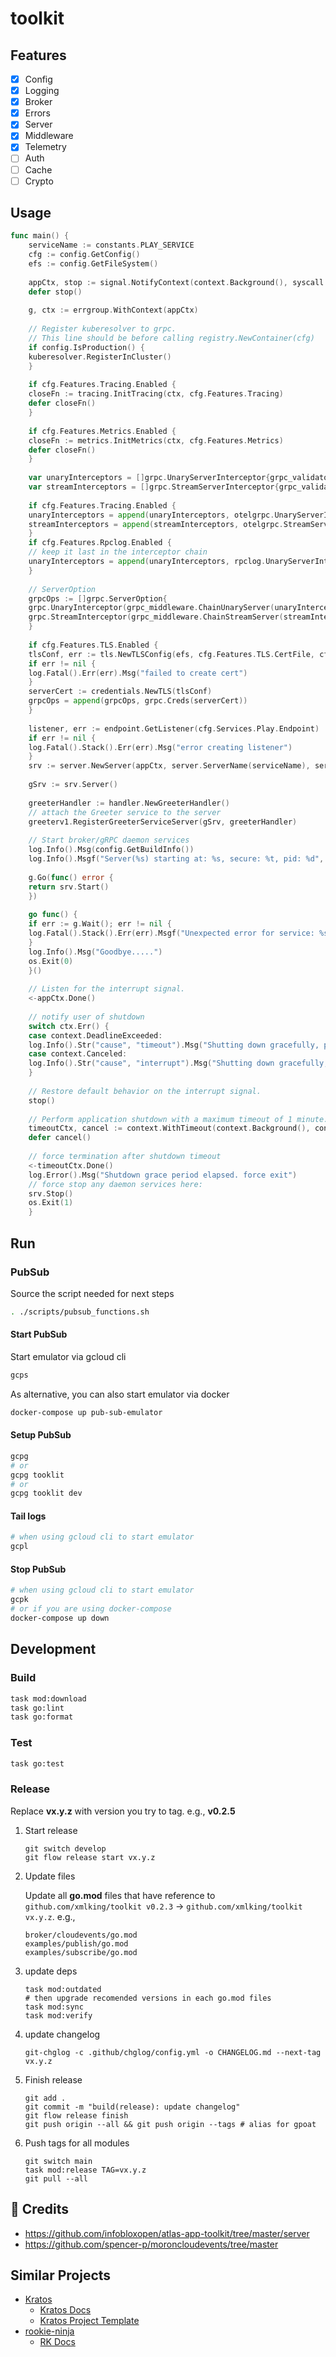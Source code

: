 # toolkit

## Features

- [x] Config
- [x] Logging
- [x] Broker
- [x] Errors
- [x] Server
- [x] Middleware
- [x] Telemetry
- [ ] Auth
- [ ] Cache
- [ ] Crypto

## Usage

```go
func main() {
    serviceName := constants.PLAY_SERVICE
    cfg := config.GetConfig()
    efs := config.GetFileSystem()
    
    appCtx, stop := signal.NotifyContext(context.Background(), syscall.SIGHUP, syscall.SIGTERM, syscall.SIGINT, os.Interrupt)
    defer stop()
    
    g, ctx := errgroup.WithContext(appCtx)
    
    // Register kuberesolver to grpc.
    // This line should be before calling registry.NewContainer(cfg)
    if config.IsProduction() {
    kuberesolver.RegisterInCluster()
    }
    
    if cfg.Features.Tracing.Enabled {
    closeFn := tracing.InitTracing(ctx, cfg.Features.Tracing)
    defer closeFn()
    }
    
    if cfg.Features.Metrics.Enabled {
    closeFn := metrics.InitMetrics(ctx, cfg.Features.Metrics)
    defer closeFn()
    }
    
    var unaryInterceptors = []grpc.UnaryServerInterceptor{grpc_validator.UnaryServerInterceptor()}
    var streamInterceptors = []grpc.StreamServerInterceptor{grpc_validator.StreamServerInterceptor()}
    
    if cfg.Features.Tracing.Enabled {
    unaryInterceptors = append(unaryInterceptors, otelgrpc.UnaryServerInterceptor())
    streamInterceptors = append(streamInterceptors, otelgrpc.StreamServerInterceptor())
    }
    if cfg.Features.Rpclog.Enabled {
    // keep it last in the interceptor chain
    unaryInterceptors = append(unaryInterceptors, rpclog.UnaryServerInterceptor())
    }
    
    // ServerOption
    grpcOps := []grpc.ServerOption{
    grpc.UnaryInterceptor(grpc_middleware.ChainUnaryServer(unaryInterceptors...)),
    grpc.StreamInterceptor(grpc_middleware.ChainStreamServer(streamInterceptors...)),
    }
    
    if cfg.Features.TLS.Enabled {
    tlsConf, err := tls.NewTLSConfig(efs, cfg.Features.TLS.CertFile, cfg.Features.TLS.KeyFile, cfg.Features.TLS.CaFile, cfg.Features.TLS.ServerName, cfg.Features.TLS.Password)
    if err != nil {
    log.Fatal().Err(err).Msg("failed to create cert")
    }
    serverCert := credentials.NewTLS(tlsConf)
    grpcOps = append(grpcOps, grpc.Creds(serverCert))
    }
    
    listener, err := endpoint.GetListener(cfg.Services.Play.Endpoint)
    if err != nil {
    log.Fatal().Stack().Err(err).Msg("error creating listener")
    }
    srv := server.NewServer(appCtx, server.ServerName(serviceName), server.WithListener(listener), server.WithServerOptions(grpcOps...))
    
    gSrv := srv.Server()
    
    greeterHandler := handler.NewGreeterHandler()
    // attach the Greeter service to the server
    greeterv1.RegisterGreeterServiceServer(gSrv, greeterHandler)
    
    // Start broker/gRPC daemon services
    log.Info().Msg(config.GetBuildInfo())
    log.Info().Msgf("Server(%s) starting at: %s, secure: %t, pid: %d", serviceName, listener.Addr(), cfg.Features.TLS.Enabled, os.Getpid())
    
    g.Go(func() error {
    return srv.Start()
    })
    
    go func() {
    if err := g.Wait(); err != nil {
    log.Fatal().Stack().Err(err).Msgf("Unexpected error for service: %s", cfg.Services.Emailer.Endpoint)
    }
    log.Info().Msg("Goodbye.....")
    os.Exit(0)
    }()
    
    // Listen for the interrupt signal.
    <-appCtx.Done()
    
    // notify user of shutdown
    switch ctx.Err() {
    case context.DeadlineExceeded:
    log.Info().Str("cause", "timeout").Msg("Shutting down gracefully, press Ctrl+C again to force")
    case context.Canceled:
    log.Info().Str("cause", "interrupt").Msg("Shutting down gracefully, press Ctrl+C again to force")
    }
    
    // Restore default behavior on the interrupt signal.
    stop()
    
    // Perform application shutdown with a maximum timeout of 1 minute.
    timeoutCtx, cancel := context.WithTimeout(context.Background(), constants.DefaultShutdownTimeout)
    defer cancel()
    
    // force termination after shutdown timeout
    <-timeoutCtx.Done()
    log.Error().Msg("Shutdown grace period elapsed. force exit")
    // force stop any daemon services here:
    srv.Stop()
    os.Exit(1)
    }
```

## Run

### PubSub

Source the script needed for next steps

```bash
. ./scripts/pubsub_functions.sh
```

#### Start PubSub

Start emulator via gcloud cli

```bash
gcps
```

As alternative, you can also start emulator via docker

```bash
docker-compose up pub-sub-emulator
```

#### Setup PubSub

```bash
gcpg
# or 
gcpg tooklit
# or 
gcpg tooklit dev
```

#### Tail logs

```bash
# when using gcloud cli to start emulator
gcpl
```

#### Stop PubSub

```bash
# when using gcloud cli to start emulator
gcpk
# or if you are using docker-compose
docker-compose up down
```

## Development

### Build

```bash
task mod:download
task go:lint
task go:format
```

### Test

```bash
task go:test
```

### Release

Replace **vx.y.z** with version you try to tag. e.g., **v0.2.5**

1. Start release

    ```bask
    git switch develop
    git flow release start vx.y.z
    ```

2. Update files

    Update  all **go.mod** files that have reference to `github.com/xmlking/toolkit v0.2.3` -> `github.com/xmlking/toolkit vx.y.z`. e.g., 

    ```
    broker/cloudevents/go.mod
    examples/publish/go.mod
    examples/subscribe/go.mod
    ```

3. update deps

    ```bask
    task mod:outdated
    # then upgrade recomended versions in each go.mod files
    task mod:sync
    task mod:verify
    ```

4. update changelog

    ```bask
    git-chglog -c .github/chglog/config.yml -o CHANGELOG.md --next-tag vx.y.z
    ```

5. Finish release

    ```bask
    git add .
    git commit -m "build(release): update changelog"
    git flow release finish
    git push origin --all && git push origin --tags # alias for gpoat 
    ```

6. Push tags for all modules

    ```bask
    git switch main
    task mod:release TAG=vx.y.z
    git pull --all
    ```

## 🔗 Credits

- https://github.com/infobloxopen/atlas-app-toolkit/tree/master/server
- https://github.com/spencer-p/moroncloudevents/tree/master

## Similar Projects

- [Kratos](https://go-kratos.dev/)
    - [Kratos Docs]( https://go-kratos.dev/en/docs/)
    - [Kratos Project Template](https://github.com/go-kratos/kratos-layout)
- [rookie-ninja](https://github.com/rookie-ninja/rk-boot)
    - [RK Docs](https://rkdev.info/docs/bootstrapper/concept/)
